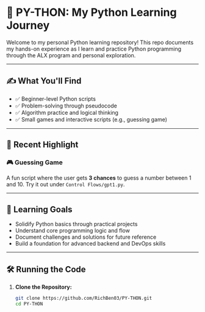 # 🐍 PY-THON: My Python Learning Journey

Welcome to my personal Python learning repository! This repo documents my hands-on experience as I learn and practice Python programming through the ALX program and personal exploration.

---


## ✍️ What You'll Find

- ✅ Beginner-level Python scripts
- ✅ Problem-solving through pseudocode
- ✅ Algorithm practice and logical thinking
- ✅ Small games and interactive scripts (e.g., guessing game)

---

## 🚀 Recent Highlight

### 🎮 Guessing Game  
A fun script where the user gets **3 chances** to guess a number between 1 and 10. Try it out under `Control Flows/gpt1.py`.

---

## 📖 Learning Goals

- Solidify Python basics through practical projects  
- Understand core programming logic and flow  
- Document challenges and solutions for future reference  
- Build a foundation for advanced backend and DevOps skills

---

## 🛠️ Running the Code

1. **Clone the Repository:**
   ```bash
   git clone https://github.com/RichBen03/PY-THON.git
   cd PY-THON
